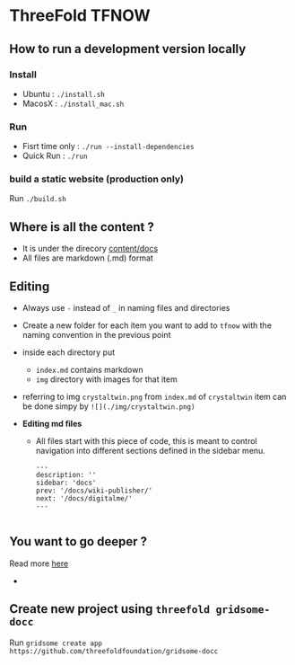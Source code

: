 # ThreeFold TFNOW

## How to run a development version locally

### Install

- Ubuntu :  `./install.sh`
- MacosX : `./install_mac.sh`

### Run
- Fisrt time only : `./run --install-dependencies`
- Quick Run : `./run`

### build a static website (production only)

Run `./build.sh` 

## Where is all the content ?

- It is under the direcory [content/docs](content/docs)
- All files are markdown (.md) format

## Editing

- Always use `-` instead of `_` in naming files and directories 
- Create a new folder for each item you want to add to `tfnow` with the naming convention in the previous point
- inside each directory put
    - `index.md` contains markdown
    - `img` directory with images for that item
- referring to img `crystaltwin.png` from `index.md` of `crystaltwin` item can be done simpy by `![](./img/crystaltwin.png)`
- **Editing md files**

  - All files start with this piece of code, this is meant to control navigation into different sections defined in the sidebar menu.

    ```
    ---
    description: ''
    sidebar: 'docs'
    prev: '/docs/wiki-publisher/'
    next: '/docs/digitalme/'
    ---


## You want to go deeper ?

Read more [here](https://docc-theme.netlify.app)

- 
## Create new project using `threefold gridsome-docc` 

Run `gridsome create app https://github.com/threefoldfoundation/gridsome-docc`